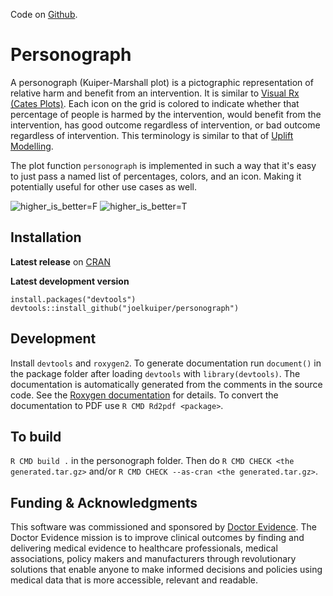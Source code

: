 Code on [Github](https://github.com/joelkuiper/personograph).

# Personograph

 A personograph (Kuiper-Marshall plot) is a pictographic
 representation of relative harm and benefit from an intervention. It
 is similar to
 [Visual Rx (Cates Plots)](http://www.nntonline.net/visualrx/examples/).
 Each icon on the grid is colored to indicate whether that percentage
 of people is harmed by the intervention, would benefit from the
 intervention, has good outcome regardless of intervention, or bad
 outcome regardless of intervention. This terminology is similar to
 that of
 [Uplift Modelling](https://en.wikipedia.org/wiki/Uplift_modelling).

 The plot function `personograph` is implemented in such a way that
 it's easy to just pass a named list of percentages, colors, and an
 icon. Making it potentially useful for other use cases as well.

![higher_is_better=F](https://raw.githubusercontent.com/joelkuiper/personograph/master/man/figures/green.png)
![higher_is_better=T](https://raw.githubusercontent.com/joelkuiper/personograph/master/man/figures/red.png)

## Installation
**Latest release** on [CRAN](https://cran.r-project.org/web/packages/personograph/)


**Latest development version**
```
install.packages("devtools")
devtools::install_github("joelkuiper/personograph")
```


## Development
Install `devtools` and `roxygen2`.
To generate documentation run `document()` in the package folder after loading `devtools` with `library(devtools)`.
The documentation is automatically generated from the comments in the source code.
See the [Roxygen documentation](https://cran.r-project.org/web/packages/roxygen2/vignettes/roxygen2.html) for details.
To convert the documentation to PDF use `R CMD Rd2pdf <package>`.

## To build
`R CMD build .` in the personograph folder.
Then do `R CMD CHECK <the generated.tar.gz>` and/or `R CMD CHECK --as-cran <the generated.tar.gz>`.

## Funding & Acknowledgments
This software was commissioned and sponsored by [Doctor Evidence](http://www.doctorevidence.com/).
The Doctor Evidence mission is to improve clinical outcomes by finding and delivering medical evidence to healthcare professionals, medical associations, policy makers and manufacturers through revolutionary solutions that enable anyone to make informed decisions and policies using medical data that is more accessible, relevant and readable.
